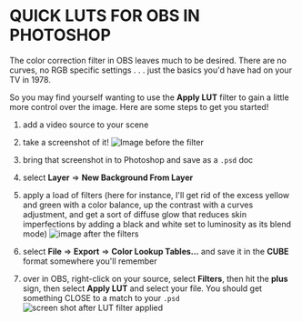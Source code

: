 # QUICK LUTS FOR OBS IN PHOTOSHOP

The color correction filter in OBS leaves much to be desired. There are no curves, no RGB specific settings . . . just the basics you'd have had on your TV in 1978.

So you may find yourself wanting to use the **Apply LUT** filter to gain a little more control over the image. Here are some steps to get you started!

1. add a video source to your scene
2. take a screenshot of it!
![ Image before the filter](https://files.slack.com/files-pri/T0HTW3H0V-F019YGB0ZPU/screen_shot_2020-09-02_at_8.53.39_am.png?pub_secret=c51e279c9b)

3. bring that screenshot in to Photoshop and save as a `.psd` doc
4. select **Layer** => **New Background From Layer**
5. apply a load of filters (here for instance, I'll get rid of the excess yellow and green with a color balance, up the contrast with a curves adjustment, and get a sort of diffuse glow that reduces skin imperfections by adding a black and white set to luminosity as its blend mode)
![image after the filters](https://files.slack.com/files-pri/T0HTW3H0V-F01AB5B1YSV/mk-for-lut.jpg?pub_secret=9c792fa312)
6. select **File** => **Export** => **Color Lookup Tables...** and save it in the **CUBE** format somewhere you'll remember
7. over in OBS, right-click on your source, select **Filters**, then hit the **plus** sign, then select **Apply LUT**	and select your file. You should get something CLOSE to a match to your `.psd`
![screen shot after LUT filter applied](https://files.slack.com/files-pri/T0HTW3H0V-F019YGB397U/screen_shot_2020-09-02_at_9.01.52_am.png?pub_secret=6659d2be29)
